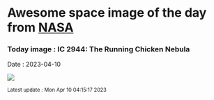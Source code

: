 
# Awesome space image of the day from [NASA](https://api.nasa.gov/)

### Today image : IC 2944: The Running Chicken Nebula
Date : 2023-04-10

![](https://apod.nasa.gov/apod/image/2304/ChickenRun_Stern_960.jpg)

<small>Latest update : Mon Apr 10 04:15:17 2023</small>
        